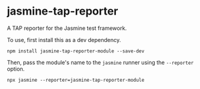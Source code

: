 # jasmine-tap-reporter

A TAP reporter for the Jasmine test framework.

To use, first install this as a dev dependency.

```
npm install jasmine-tap-reporter-module --save-dev
```

Then, pass the module's name to the `jasmine` runner using the `--reporter` option.

```
npx jasmine --reporter=jasmine-tap-reporter-module
```
